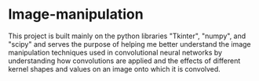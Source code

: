 # Image-manipulation
This project is built mainly on the python libraries "Tkinter", "numpy", and "scipy" and serves the purpose of helping me better understand the image manipulation techniques used in convolutional neural networks by understanding how convolutions are applied and the effects of different kernel shapes and values on an image onto which it is convolved.
